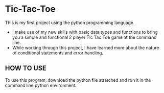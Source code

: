 # Tic-Tac-Toe
This is my first project using the python programming language. 
- I make use of my new skills with basic data types and functions to bring you a simple and functional 2 player Tic Tac Toe game at the command line. 
- While working through this project, I have learned more about the nature of conditional statements and error handling. 

## HOW TO USE
To use this program, download the python file attatched and run it in the command line python environment.
